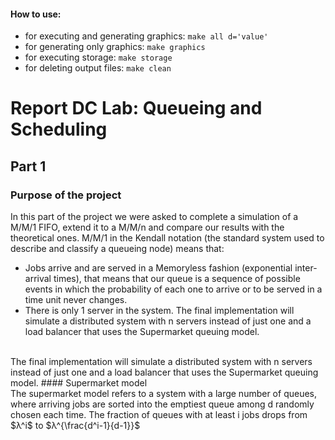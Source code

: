 #### How to use:

- for executing and generating graphics: `make all d='value'`
- for generating only graphics: `make graphics`
- for executing storage: `make storage`
- for deleting output files: `make clean`

# Report DC Lab: Queueing and Scheduling
## Part 1
### Purpose of the project <br>
In this part of the project we were asked to complete a simulation of a M/M/1 FIFO, extend it
to a M/M/n and compare our results with the theoretical ones. M/M/1 in the Kendall notation
(the standard system used to describe and classify a queueing node) means that:
<ul>
  <li>Jobs arrive and are served in a Memoryless fashion (exponential inter-arrival times),
that means that our queue is a sequence of possible events in which the probability
of each one to arrive or to be served in a time unit never changes.</li>
  <li>There is only 1 server in the system.
The final implementation will simulate a distributed system with n servers instead of just one
and a load balancer that uses the Supermarket queuing model.</li>
</ul><br>
The final implementation will simulate a distributed system with n servers instead of just one
and a load balancer that uses the Supermarket queuing model.
#### Supermarket model <br>
The supermarket model refers to a system with a large number of queues, where arriving
jobs are sorted into the emptiest queue among d randomly chosen each time.
The fraction of queues with at least i jobs drops from $λ^i$ to $λ^{\frac{d^i-1}{d-1}}$
